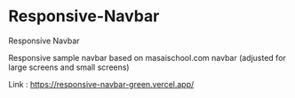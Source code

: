 # Responsive-Navbar
Responsive Navbar

Responsive sample navbar based on masaischool.com navbar (adjusted for large screens and small screens)

Link : https://responsive-navbar-green.vercel.app/
